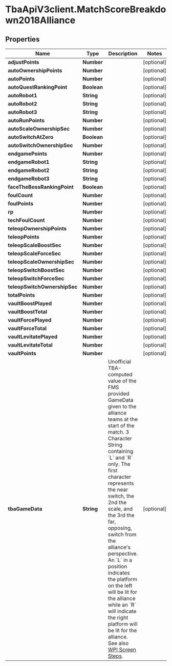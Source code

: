 # TbaApiV3client.MatchScoreBreakdown2018Alliance

## Properties
Name | Type | Description | Notes
------------ | ------------- | ------------- | -------------
**adjustPoints** | **Number** |  | [optional] 
**autoOwnershipPoints** | **Number** |  | [optional] 
**autoPoints** | **Number** |  | [optional] 
**autoQuestRankingPoint** | **Boolean** |  | [optional] 
**autoRobot1** | **String** |  | [optional] 
**autoRobot2** | **String** |  | [optional] 
**autoRobot3** | **String** |  | [optional] 
**autoRunPoints** | **Number** |  | [optional] 
**autoScaleOwnershipSec** | **Number** |  | [optional] 
**autoSwitchAtZero** | **Boolean** |  | [optional] 
**autoSwitchOwnershipSec** | **Number** |  | [optional] 
**endgamePoints** | **Number** |  | [optional] 
**endgameRobot1** | **String** |  | [optional] 
**endgameRobot2** | **String** |  | [optional] 
**endgameRobot3** | **String** |  | [optional] 
**faceTheBossRankingPoint** | **Boolean** |  | [optional] 
**foulCount** | **Number** |  | [optional] 
**foulPoints** | **Number** |  | [optional] 
**rp** | **Number** |  | [optional] 
**techFoulCount** | **Number** |  | [optional] 
**teleopOwnershipPoints** | **Number** |  | [optional] 
**teleopPoints** | **Number** |  | [optional] 
**teleopScaleBoostSec** | **Number** |  | [optional] 
**teleopScaleForceSec** | **Number** |  | [optional] 
**teleopScaleOwnershipSec** | **Number** |  | [optional] 
**teleopSwitchBoostSec** | **Number** |  | [optional] 
**teleopSwitchForceSec** | **Number** |  | [optional] 
**teleopSwitchOwnershipSec** | **Number** |  | [optional] 
**totalPoints** | **Number** |  | [optional] 
**vaultBoostPlayed** | **Number** |  | [optional] 
**vaultBoostTotal** | **Number** |  | [optional] 
**vaultForcePlayed** | **Number** |  | [optional] 
**vaultForceTotal** | **Number** |  | [optional] 
**vaultLevitatePlayed** | **Number** |  | [optional] 
**vaultLevitateTotal** | **Number** |  | [optional] 
**vaultPoints** | **Number** |  | [optional] 
**tbaGameData** | **String** | Unofficial TBA-computed value of the FMS provided GameData given to the alliance teams at the start of the match. 3 Character String containing &#x60;L&#x60; and &#x60;R&#x60; only. The first character represents the near switch, the 2nd the scale, and the 3rd the far, opposing, switch from the alliance&#39;s perspective. An &#x60;L&#x60; in a position indicates the platform on the left will be lit for the alliance while an &#x60;R&#x60; will indicate the right platform will be lit for the alliance. See also [WPI Screen Steps](https://wpilib.screenstepslive.com/s/currentCS/m/getting_started/l/826278-2018-game-data-details). | [optional] 


